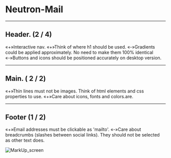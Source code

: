 # Neutron-Mail
---
## Header. (2 / 4)
 «+»Interactive nav.
 «+»Think of where h1 should be used.
 «-»Gradients could be applied approximately. No need to make them 100% identical
 «-»Buttons and icons should be positioned accurately on desktop version.
***
## Main. ( 2 / 2)
 «+»Thin lines must not be images. Think of html elements and css properties to use.
 «+»Care about icons, fonts and colors.are.
***
## Footer (1 / 2)
 «+»Email addresses must be clickable as 'mailto'.
 «-»Care about breadcrumbs (slashes between social links). They should not be selected as other text does.

 ![MarkUp_screen](https://github.com/RodionCoach/neutronMail/assets/img/screen.png)